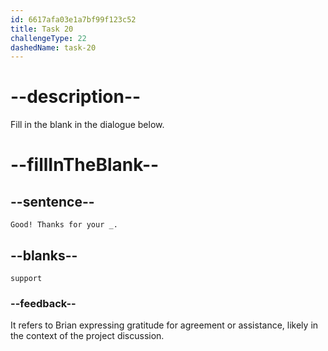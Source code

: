 ```yaml
---
id: 6617afa03e1a7bf99f123c52
title: Task 20
challengeType: 22
dashedName: task-20
---
```


<!--
AUDIO REFERENCE:
Brian: Good! Thanks for your _.
-->

# --description--

Fill in the blank in the dialogue below.

# --fillInTheBlank--

## --sentence--

`Good! Thanks for your _.`

## --blanks--

`support`

### --feedback--

It refers to Brian expressing gratitude for agreement or assistance, likely in the context of the project discussion.
